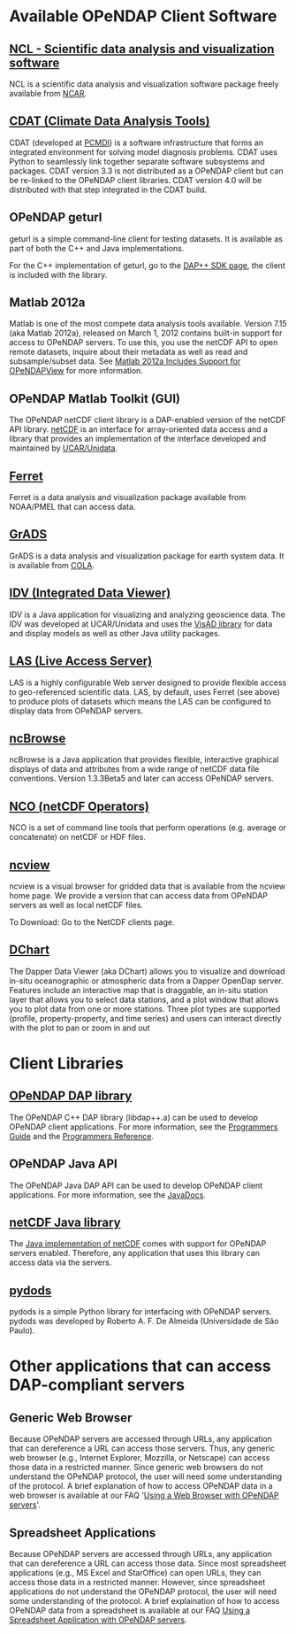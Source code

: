 # Available OPeNDAP Client Software

## [NCL - Scientific data analysis and visualization software](http://www.ncl.ucar.edu/)

NCL is a scientific data analysis and visualization software package freely available from
[NCAR](http://www.ncar.ucar.edu/).

## [CDAT (Climate Data Analysis Tools)](http://cdat.sf.net/)

CDAT (developed at
[PCMDI](http://www-pcmdi.llnl.gov/))
is a software infrastructure that forms an integrated environment for solving model diagnosis problems. CDAT uses Python to seamlessly link together separate software subsystems and packages. CDAT version 3.3 is not distributed as a OPeNDAP client but can be re-linked to the OPeNDAP client libraries. CDAT version 4.0 will be distributed with that step integrated in the CDAT build.

## OPeNDAP geturl

geturl is a simple command-line client for testing datasets. It is available as part of both the C++ and Java implementations.

For the C++ implementation of geturl, go to the 
[DAP++ SDK page](https://www.opendap.org/software/libdap),
the client is included with the library.

## Matlab 2012a

Matlab is one of the most compete data analysis tools available. Version 7.15 (aka Matlab 2012a), released on March 1, 2012 contains built-in support for access to OPeNDAP servers. To use this, you use the netCDF API to open remote datasets, inquire about their metadata as well as read and subsample/subset data. See
[Matlab 2012a Includes Support for OPeNDAPView](https://www.opendap.org/about/news/matlab-2012a-support)
for more information.

## OPeNDAP Matlab Toolkit (GUI)

The OPeNDAP netCDF client library is a DAP-enabled version of the netCDF API library.
[netCDF](http://www.unidata.ucar.edu/packages/netcdf/)
is an interface for array-oriented data access and a library that provides an implementation of the interface developed and maintained by
[UCAR/Unidata](http://www.unidata.ucar.edu/).

## [Ferret](http://ferret.pmel.noaa.gov/Ferret/)

Ferret is a data analysis and visualization package available from NOAA/PMEL that can access data.

## [GrADS](http://www.iges.org/grads/)

GrADS is a data analysis and visualization package for earth system data. It is available from
[COLA](http://www.iges.org/cola.html).

## [IDV (Integrated Data Viewer)](http://my.unidata.ucar.edu/content/software/metapps/)

IDV is a Java application for visualizing and analyzing geoscience data. The IDV was developed at UCAR/Unidata and uses the
[VisAD library](http://www.ssec.wisc.edu/~billh/visad.html)
for data and display models as well as other Java utility packages.

## [LAS (Live Access Server)](http://ferret.pmel.noaa.gov/Ferret/LAS/)

LAS is a highly configurable Web server designed to provide flexible access to geo-referenced scientific data. LAS, by default, uses Ferret (see above) to produce plots of datasets which means the LAS can be configured to display data from OPeNDAP servers.

## [ncBrowse](http://www.epic.noaa.gov/java/ncBrowse/)

ncBrowse is a Java application that provides flexible, interactive graphical displays of data and attributes from a wide range of netCDF data file conventions. Version 1.3.3Beta5 and later can access OPeNDAP servers.

## [NCO (netCDF Operators)](http://nco.sourceforge.net/)

NCO is a set of command line tools that perform operations (e.g. average or concatenate) on netCDF or HDF files.

## [ncview](http://meteora.ucsd.edu/~pierce/ncview_home_page.html)

ncview is a visual browser for gridded data that is available from the ncview home page. We provide a version that can access data from OPeNDAP servers as well as local netCDF files.

To Download: Go to the NetCDF clients page.

## [DChart](http://www.epic.noaa.gov/epic/software/dchart/)

The Dapper Data Viewer (aka DChart) allows you to visualize and download in-situ oceanographic or atmospheric data from a Dapper OpenDap server. Features include an interactive map that is draggable, an in-situ station layer that allows you to select data stations, and a plot window that allows you to plot data from one or more stations. Three plot types are supported (profile, property-property, and time series) and users can interact directly with the plot to pan or zoom in and out

# Client Libraries

## [OPeNDAP DAP library](https://www.opendap.org/software/libdap)

The OPeNDAP C++ DAP library (libdap++.a) can be used to develop OPeNDAP client applications. For more information, see the
[Programmers Guide](http://old.opendap.org/api/pguide-html)
and the
[Programmers Reference](https://opendap.github.io/libdap4/html).

## OPeNDAP Java API

The OPeNDAP Java DAP API can be used to develop OPeNDAP client applications. For more information, see the
[JavaDocs](https://www.opendap.org/api/javaDocs/).

## [netCDF Java library](www.unidata.ucar.edu/packages/netcdf-java/)

The
[Java implementation of netCDF](http://www.unidata.ucar.edu/packages/netcdf-java/)
comes with support for OPeNDAP servers enabled. Therefore, any application that uses this library can access data via the servers.

## [pydods](http://pydap.org/)

pydods is a simple Python library for interfacing with OPeNDAP servers. pydods was developed by Roberto A. F. De Almeida (Universidade de São Paulo).

# Other applications that can access DAP-compliant servers

## Generic Web Browser

Because OPeNDAP servers are accessed through URLs, any application that can dereference a URL can access those servers. Thus, any generic web browser (e.g., Internet Explorer, Mozzilla, or Netscape) can access those data in a restricted manner. Since generic web browsers do not understand the OPeNDAP protocol, the user will need some understanding of the protocol. A brief explanation of how to access OPeNDAP data in a web browser is available at our FAQ 
'[Using a Web Browser with OPeNDAP servers](https://www.opendap.org/support/faq/general/using-web-browser)'.

## Spreadsheet Applications

Because OPeNDAP servers are accessed through URLs, any application that can dereference a URL can access those data. Since most spreadsheet applications (e.g., MS Excel and StarOffice) can open URLs, they can access those data in a restricted manner. However, since spreadsheet applications do not understand the OPeNDAP protocol, the user will need some understanding of the protocol. A brief explaination of how to access OPeNDAP data from a spreadsheet is available at our FAQ
[Using a Spreadsheet Application with OPeNDAP servers](https://www.opendap.org/support/faq/general/use-spreadsheet).